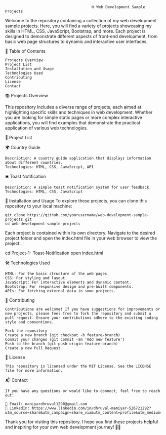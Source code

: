                                            🌐 Web Development Sample Projects

Welcome to the repository containing a collection of my web development sample projects. Here, you will find a variety of projects showcasing my skills in HTML, CSS, JavaScript, Bootstrap, and more. Each project is designed to demonstrate different aspects of front-end development, from basic web page structures to dynamic and interactive user interfaces.

📜 Table of Contents

    Projects Overview
    Project List
    Installation and Usage
    Technologies Used
    Contributing
    License
    Contact  

📚 Projects Overview

  This repository includes a diverse range of projects, each aimed at highlighting specific skills and techniques in web development. Whether you are looking for simple static pages or more complex interactive applications, you will find examples that demonstrate the practical application of various web technologies.

📝 Project List

🌍 Country Guide

    Description: A country guide application that displays information about different countries.
    Technologies: HTML, CSS, JavaScript, API
    
🛎️ Toast Notification

    Description: A simple toast notification system for user feedback.
    Technologies: HTML, CSS, JavaScript
    
🚀 Installation and Usage
To explore these projects, you can clone this repository to your local machine:

    git clone https://github.com/yourusername/web-development-sample-projects.git
    cd web-development-sample-projects
Each project is contained within its own directory. Navigate to the desired project folder and open the index.html file in your web browser to view the project.

cd Project-1- Toast-Notification
open index.html

🛠️ Technologies Used

    HTML: For the basic structure of the web pages.
    CSS: For styling and layout.
    JavaScript: For interactive elements and dynamic content.
    Bootstrap: For responsive design and pre-built components.
    APIs: For fetching external data in some projects.

🤝 Contributing

    Contributions are welcome! If you have suggestions for improvements or new projects, please feel free to fork the repository and submit a pull request. Ensure your contributions adhere to the existing coding style and conventions.

    Fork the repository
    Create a new branch (git checkout -b feature-branch)
    Commit your changes (git commit -am 'Add new feature')
    Push to the branch (git push origin feature-branch)
    Create a new Pull Request
    
📄 License
    
    This repository is licensed under the MIT License. See the LICENSE file for more information.

📬 Contact

    If you have any questions or would like to connect, feel free to reach out:

    📧 Email: maniyardhruval1290@gmail.com
    🔗 LinkedIn: https://www.linkedin.com/in/dhruval-maniyar-526721292?utm_source=share&utm_campaign=share_via&utm_content=profile&utm_medium=android_app

Thank you for visiting this repository. I hope you find these projects helpful and inspiring for your own web development journey! 🚀🌟
